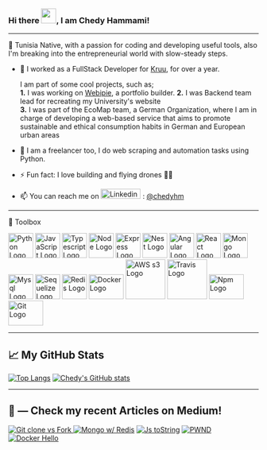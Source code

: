 ### Hi there <img src="https://raw.githubusercontent.com/MartinHeinz/MartinHeinz/master/wave.gif" width="30px">, I am Chedy Hammami!

---

<!--
**bishkou/bishkou** is a ✨ _special_ ✨ repository because its `README.md` (this file) appears on your GitHub profile.


- 🌱 I’m currently learning ...
- 👯 I’m looking to collaborate on ...
- 🤔 I’m looking for help with ...
- 💬 Ask me about ...

- 😄 Pronouns: ...

-->

🌇 Tunisia Native, with a passion for coding and developing useful tools, also I'm breaking into the entrepreneurial world with slow-steady steps.


- 🔭 I worked as a FullStack Developer for [Kruu](https://kruu.com/de), for over a year.

    I am part of some cool projects, such as;<br>
    **1.** I was working on [Webipie](https://www.webipie.me), a portfolio builder.
    **2.** I was Backend team lead for recreating my University's website<br>
    **3.** I was part of the EcoMap team, a German Organization, where I am in charge of developing a web-based service that aims to promote sustainable and ethical consumption habits in German and European urban areas<br>
    
- 🌱 I am a freelancer too, I do web scraping and automation tasks using Python.<br>

- ⚡ Fun fact: I love building and flying drones 🚀🚀
- 📫 You can reach me on <img src="https://cdn.worldvectorlogo.com/logos/linkedin.svg" alt="Linkedin Logo" width="80" height="20"/> 
: [@chedyhm](https://linkedin.com/in/chedyhm)

--- 

🧰 Toolbox

<img src="https://cdn.worldvectorlogo.com/logos/python-5.svg" alt="Python Logo" width="50" height="50"/> <img src="https://cdn.worldvectorlogo.com/logos/logo-javascript.svg" alt="JavaScript Logo" width="50" height="50"/> 
<img src="https://cdn.worldvectorlogo.com/logos/typescript.svg" alt="Typescript Logo" width="50" height="50"/> 
<img src="https://cdn.worldvectorlogo.com/logos/nodejs-icon.svg" alt="Node Logo" width="50" height="50"/>
<img src="https://cdn.worldvectorlogo.com/logos/express-109.svg" alt="Express Logo" width="50" height="50"/>
<img src="https://cdn.worldvectorlogo.com/logos/nestjs.svg" alt="Nest Logo" width="50" height="50"/>
<img src="https://cdn.worldvectorlogo.com/logos/angular-icon-1.svg" alt="Angular Logo" width="50" height="50"/>
<img src="https://cdn.worldvectorlogo.com/logos/react-2.svg" alt="React Logo" width="50" height="50"/>
<img src="https://cdn.worldvectorlogo.com/logos/mongodb-icon-1.svg" alt="Mongo Logo" width="50" height="50"/>
<img src="https://cdn.worldvectorlogo.com/logos/mysql-5.svg" alt="Mysql Logo" width="50" height="50"/>
<img src="https://cdn.worldvectorlogo.com/logos/sequelize.svg" alt="Sequelize Logo" width="50" height="50"/>
<img src="https://cdn.worldvectorlogo.com/logos/redis.svg" alt="Redis Logo" width="50" height="50"/>
<img src="https://cdn.worldvectorlogo.com/logos/docker.svg" alt="Docker Logo" width="70" height="50"/>
<img src="https://cdn.worldvectorlogo.com/logos/amazon-s3.svg" alt="AWS s3 Logo" width="80" height="80"/>
<img src="https://cdn.worldvectorlogo.com/logos/travis-ci.svg" alt="Travis Logo" width="80" height="80"/>
<img src="https://cdn.worldvectorlogo.com/logos/npm.svg" alt="Npm Logo" width="70" height="50"/>
<img src="https://cdn.worldvectorlogo.com/logos/git.svg" alt="Git Logo" width="70" height="50"/>

---

## &#x1f4c8; My GitHub Stats

[![Top Langs](https://github-readme-stats.vercel.app/api/top-langs/?username=bishkou)](https://github.com/bishkou/github-readme-stats)
[![Chedy's GitHub stats](https://github-readme-stats.vercel.app/api?username=bishkou)](https://github.com/bishkou/github-readme-stats)


---

## 📝 — Check my recent Articles on Medium!<br>
<a target="_blank" href="https://chedyhammami.medium.com/git-clone-vs-fork-in-github-610f158d61e3">
<img src="https://github-readme-medium-recent-article.vercel.app/medium/@chedyhammami/5" alt="Git clone vs Fork"> </a>
<a target="_blank" href="https://chedyhammami.medium.com/how-to-speed-up-mongo-queries-using-redis-153e2d41977d">
<img src="https://github-readme-medium-recent-article.vercel.app/medium/@chedyhammami/4" alt="Mongo w/ Redis"></a>
<a target="_blank" href="https://chedyhammami.medium.com/javascript-mindf-k-tostring-5e22aea1ffcc">
<img src="https://github-readme-medium-recent-article.vercel.app/medium/@chedyhammami/2" alt="Js toString"></a>
<a target="_blank" href="https://medium.com/swlh/make-sure-your-users-passwords-hasn-t-been-hacked-before-9c10527da384">
<img src="https://github-readme-medium-recent-article.vercel.app/medium/@chedyhammami/1" alt="PWND"></a>
<a target="_blank" href="https://chedyhammami.medium.com/docker-hello-world-5fd08f2d7e68">
<img src="https://github-readme-medium-recent-article.vercel.app/medium/@chedyhammami/0" alt="Docker Hello"></a>



